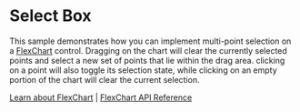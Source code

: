 Select Box
========================

This sample demonstrates how you can implement multi-point selection on a [FlexChart](https://www.grapecity.com/wijmo/api/classes/wijmo_chart.flexchart.html) control. Dragging on the chart will clear the currently selected points and select a new set of points that lie within the drag area. clicking on a point will also toggle its selection state, while clicking on an empty portion of the chart will clear the current selection.

[Learn about FlexChart](https://www.grapecity.com/wijmo-flexchart) | [FlexChart API Reference](https://www.grapecity.com/wijmo/api/classes/wijmo_chart.flexchart.html)